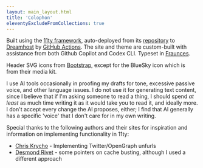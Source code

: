 ```yaml
---
layout: main_layout.html
title: 'Colophon'
eleventyExcludeFromCollections: true
---
```


Built using the [11ty framework](https://11ty.dev), auto-deployed from its [repository](https://github.com/edmistond/dedmiston_11ty) to [Dreamhost](https://dreamhost.com) by [GitHub Actions](https://docs.github.com/en/actions). The site and theme are custom-built with assistance from both Github Copilot and Codex CLI. Typeset in [Fraunces](https://fraunces.undercase.xyz/).

Header SVG icons from [Bootstrap](https://icons.getbootstrap.com/), except for the BlueSky icon which is from their media kit.

I use AI tools occasionally in proofing my drafts for tone, excessive passive voice, and other language issues. I do not use it for generating text content, since I believe that if I'm asking someone to read a thing, I should spend _at least_ as much time writing it as it would take you to read it, and ideally more. I don't accept every change the AI proposes, either; I find that AI generally has a specific 'voice' that I don't care for in my own writing.

Special thanks to the following authors and their sites for inspiration and information on implementing functionality in 11ty:

- [Chris Krycho](https://v5.chriskrycho.com/) - Implementing Twitter/OpenGraph unfurls
- [Desmond Rivet](https://desmondrivet.com/) - some pointers on cache busting, although I used a different approach

